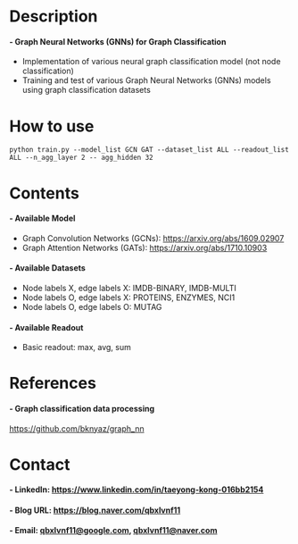 Description
=============

#### - Graph Neural Networks (GNNs) for Graph Classification
  - Implementation of various neural graph classification model (not node classification)
  - Training and test of various Graph Neural Networks (GNNs) models using graph classification datasets

How to use
=============

```
python train.py --model_list GCN GAT --dataset_list ALL --readout_list ALL --n_agg_layer 2 -- agg_hidden 32
```


Contents
=============

#### - Available Model
  - Graph Convolution Networks (GCNs): https://arxiv.org/abs/1609.02907
  - Graph Attention Networks (GATs): https://arxiv.org/abs/1710.10903
  
#### - Available Datasets
  - Node labels X, edge labels X: IMDB-BINARY, IMDB-MULTI
  - Node labels O, edge labels X: PROTEINS, ENZYMES, NCI1
  - Node labels O, edge labels O: MUTAG
  
#### - Available Readout
  - Basic readout: max, avg, sum
  
References
=============

#### - Graph classification data processing

https://github.com/bknyaz/graph_nn

Contact
=============

#### - LinkedIn: https://www.linkedin.com/in/taeyong-kong-016bb2154

#### - Blog URL: https://blog.naver.com/qbxlvnf11

#### - Email: qbxlvnf11@google.com, qbxlvnf11@naver.com
